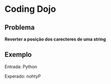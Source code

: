 # Coding Dojo

## Problema

**Reverter a posição dos carecteres de uma string**

## Exemplo

Entrada: Python

Experado: nohtyP
